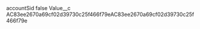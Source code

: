 <?xml version="1.0" encoding="UTF-8"?>
<CustomMetadata xmlns="http://soap.sforce.com/2006/04/metadata" xmlns:xsi="http://www.w3.org/2001/XMLSchema-instance" xmlns:xsd="http://www.w3.org/2001/XMLSchema">
    <label>accountSid</label>
    <protected>false</protected>
    <values>
        <field>Value__c</field>
        <value xsi:type="xsd:string">AC83ee2670a69cf02d39730c25f466f79eAC83ee2670a69cf02d39730c25f466f79e</value>
    </values>
</CustomMetadata>
